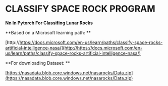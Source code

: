 # **CLASSIFY SPACE ROCK PROGRAM**

**Nn In Pytorch For Classifing Lunar Rocks**

**Based on a Microsoft learning path: **

[http://https://docs.microsoft.com/en-us/learn/paths/classify-space-rocks-artificial-intelligence-nasa/](http://https://docs.microsoft.com/en-us/learn/paths/classify-space-rocks-artificial-intelligence-nasa/)

**For downloading Dataset: **

[https://nasadata.blob.core.windows.net/nasarocks/Data.zip](https://nasadata.blob.core.windows.net/nasarocks/Data.zip)
